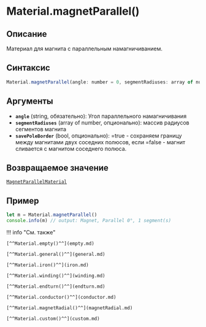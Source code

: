 # Material.magnetParallel()

## Описание
Материал для магнита с параллельным намагничиванием.

## Синтаксис
```javascript
Material.magnetParallel(angle: number = 0, segmentRadiuses: array of number = [], savePoleBorder: bool = true) : MagnetParallelMaterial
``` 

## Аргументы
- **`angle`** (string, обязательно): Угол параллельного намагничивания
- **`segmentRadiuses`** (array of number, опционально): массив радиусов сегментов магнита
- **`savePoleBorder`** (bool, опционально): =true - сохраняем границу между магнитами двух соседних полюсов, если =false - магнит сливается с магнитом соседнего полюса.

## Возвращаемое значение
[`MagnetParallelMaterial`](./../../../types/Materials/MagnetParallelMaterial/_index.md)

## Пример
``` javascript linenums="1"
let m = Material.magnetParallel()
console.info(m) // output: Magnet, Parallel 0°, 1 segment(s)
``` 

!!! info "См. также"


    [^^Material.empty()^^](empty.md)

    [^^Material.general()^^](general.md)

    [^^Material.iron()^^](iron.md)

    [^^Material.winding()^^](winding.md)

    [^^Material.endturn()^^](endturn.md)

    [^^Material.conductor()^^](conductor.md)

    [^^Material.magnetRadial()^^](magnetRadial.md)
    
    [^^Material.custom()^^](custom.md)
